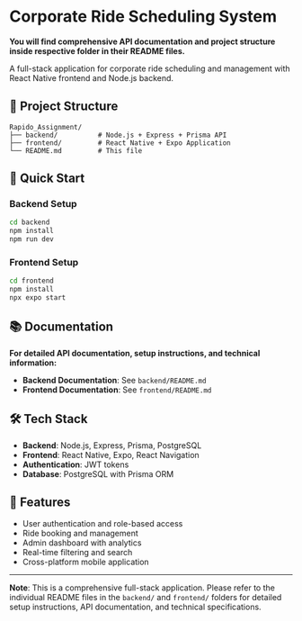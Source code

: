 # Corporate Ride Scheduling System

**You will find comprehensive API documentation and project structure inside respective folder in their README files.**

A full-stack application for corporate ride scheduling and management with React Native frontend and Node.js backend.

## 📁 Project Structure

```
Rapido_Assignment/
├── backend/          # Node.js + Express + Prisma API
├── frontend/         # React Native + Expo Application
└── README.md         # This file
```

## 🚀 Quick Start

### Backend Setup
```bash
cd backend
npm install
npm run dev
```

### Frontend Setup
```bash
cd frontend
npm install
npx expo start
```

## 📚 Documentation

**For detailed API documentation, setup instructions, and technical information:**

- **Backend Documentation**: See `backend/README.md`
- **Frontend Documentation**: See `frontend/README.md`

## 🛠 Tech Stack

- **Backend**: Node.js, Express, Prisma, PostgreSQL
- **Frontend**: React Native, Expo, React Navigation
- **Authentication**: JWT tokens
- **Database**: PostgreSQL with Prisma ORM

## 🎯 Features

- User authentication and role-based access
- Ride booking and management
- Admin dashboard with analytics
- Real-time filtering and search
- Cross-platform mobile application

---

**Note**: This is a comprehensive full-stack application. Please refer to the individual README files in the `backend/` and `frontend/` folders for detailed setup instructions, API documentation, and technical specifications. 